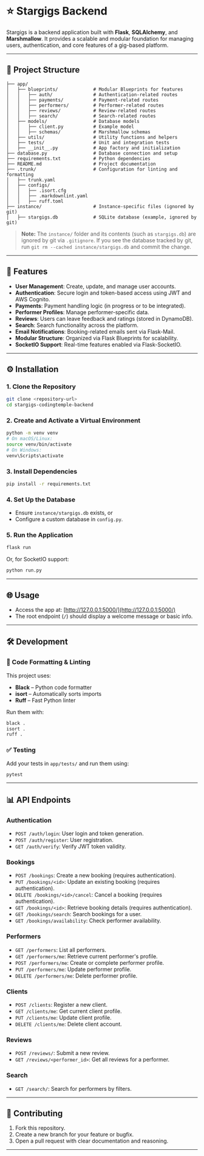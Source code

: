 # ⭐ Stargigs Backend

Stargigs is a backend application built with **Flask**, **SQLAlchemy**, and **Marshmallow**. It provides a scalable and modular foundation for managing users, authentication, and core features of a gig-based platform.

---

## 📁 Project Structure

```
├── app/
│   ├── blueprints/             # Modular Blueprints for features
│   │   ├── auth/               # Authentication-related routes
│   │   ├── payments/           # Payment-related routes
│   │   ├── performers/         # Performer-related routes
│   │   ├── reviews/            # Review-related routes
│   │   ├── search/             # Search-related routes
│   ├── models/                 # Database models
│   │   ├── client.py           # Example model
│   │   ├── schemas/            # Marshmallow schemas
│   ├── utils/                  # Utility functions and helpers
│   ├── tests/                  # Unit and integration tests
│   ├── __init__.py             # App factory and initialization
├── database.py                 # Database connection and setup
├── requirements.txt            # Python dependencies
├── README.md                   # Project documentation
├── .trunk/                     # Configuration for linting and formatting
│   ├── trunk.yaml
│   ├── configs/
│   │   ├── .isort.cfg
│   │   ├── .markdownlint.yaml
│   │   ├── ruff.toml
├── instance/                   # Instance-specific files (ignored by git)
│   ├── stargigs.db             # SQLite database (example, ignored by git)
```

> **Note:** The `instance/` folder and its contents (such as `stargigs.db`) are ignored by git via `.gitignore`. If you see the database tracked by git, run `git rm --cached instance/stargigs.db` and commit the change.

---

## 🚀 Features

- **User Management**: Create, update, and manage user accounts.
- **Authentication**: Secure login and token-based access using JWT and AWS Cognito.
- **Payments**: Payment handling logic (in progress or to be integrated).
- **Performer Profiles**: Manage performer-specific data.
- **Reviews**: Users can leave feedback and ratings (stored in DynamoDB).
- **Search**: Search functionality across the platform.
- **Email Notifications**: Booking-related emails sent via Flask-Mail.
- **Modular Structure**: Organized via Flask Blueprints for scalability.
- **SocketIO Support**: Real-time features enabled via Flask-SocketIO.

---

## ⚙️ Installation

### 1. Clone the Repository
```bash
git clone <repository-url>
cd stargigs-codingtemple-backend
```

### 2. Create and Activate a Virtual Environment
```bash
python -m venv venv
# On macOS/Linux:
source venv/bin/activate
# On Windows:
venv\Scripts\activate
```

### 3. Install Dependencies
```bash
pip install -r requirements.txt
```

### 4. Set Up the Database
- Ensure `instance/stargigs.db` exists, or
- Configure a custom database in `config.py`.

### 5. Run the Application
```bash
flask run
```
Or, for SocketIO support:
```bash
python run.py
```

---

## 🌐 Usage

- Access the app at: [http://127.0.0.1:5000/](http://127.0.0.1:5000/)
- The root endpoint (`/`) should display a welcome message or basic info.

---

## 🛠️ Development

### 🧹 Code Formatting & Linting

This project uses:

- **Black** – Python code formatter
- **isort** – Automatically sorts imports
- **Ruff** – Fast Python linter

Run them with:
```bash
black .
isort .
ruff .
```

### ✅ Testing

Add your tests in `app/tests/` and run them using:
```bash
pytest
```

---

## 📊 API Endpoints

### Authentication
- `POST /auth/login`: User login and token generation.
- `POST /auth/register`: User registration.
- `GET /auth/verify`: Verify JWT token validity.

### Bookings
- `POST /bookings`: Create a new booking (requires authentication).
- `PUT /bookings/<id>`: Update an existing booking (requires authentication).
- `DELETE /bookings/<id>/cancel`: Cancel a booking (requires authentication).
- `GET /bookings/<id>`: Retrieve booking details (requires authentication).
- `GET /bookings/search`: Search bookings for a user.
- `GET /bookings/availability`: Check performer availability.

### Performers
- `GET /performers`: List all performers.
- `GET /performers/me`: Retrieve current performer's profile.
- `POST /performers/me`: Create or complete performer profile.
- `PUT /performers/me`: Update performer profile.
- `DELETE /performers/me`: Delete performer profile.

### Clients
- `POST /clients`: Register a new client.
- `GET /clients/me`: Get current client profile.
- `PUT /clients/me`: Update client profile.
- `DELETE /clients/me`: Delete client account.

### Reviews
- `POST /reviews/`: Submit a new review.
- `GET /reviews/<performer_id>`: Get all reviews for a performer.

### Search
- `GET /search/`: Search for performers by filters.

---

## 🤝 Contributing

1. Fork this repository.
2. Create a new branch for your feature or bugfix.
3. Open a pull request with clear documentation and reasoning.

---


